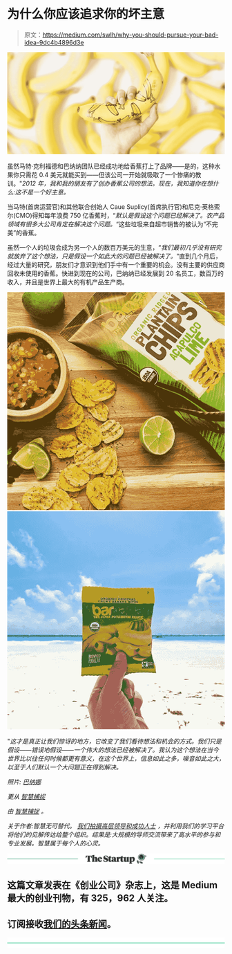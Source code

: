 # 为什么你应该追求你的坏主意

> 原文：<https://medium.com/swlh/why-you-should-pursue-your-bad-idea-9dc4b4896d3e>

![](img/78c5f4402d71e4dd67fa58465a1cbe33.png)

虽然马特·克利福德和巴纳纳团队已经成功地给香蕉打上了品牌——是的，这种水果你只需花 0.4 美元就能买到——但该公司一开始就吸取了一个惨痛的教训。"*2012 年，我和我的朋友有了创办香蕉公司的想法。现在，我知道你在想什么:这不是一个好主意。*

当马特(首席运营官)和其他联合创始人 Caue Suplicy(首席执行官)和尼克·英格索尔(CMO)得知每年浪费 750 亿香蕉时，“*默认是假设这个问题已经解决了。农产品领域有很多大公司肯定在解决这个问题。*“这些垃圾来自超市销售的被认为“不完美”的香蕉。

虽然一个人的垃圾会成为另一个人的数百万美元的生意，“*我们最初几乎没有研究就放弃了这个想法，只是假设一个如此大的问题已经被解决了。*“直到几个月后，经过大量的研究，朋友们才意识到他们手中有一个重要的机会。没有主要的供应商回收未使用的香蕉。快进到现在的公司，巴纳纳已经发展到 20 名员工，数百万的收入，并且是世界上最大的有机产品生产商。

![](img/0afd7c60d4f57d4979433168ebb6ec9a.png)![](img/763b7803ab62ed15c0e578d13f4400fa.png)

"*这才是真正让我们惊讶的地方，它改变了我们看待想法和机会的方式。我们只是假设——错误地假设——一个伟大的想法已经被解决了。我认为这个想法在当今世界比以往任何时候都更有意义，在这个世界上，信息如此之多，噪音如此之大，以至于人们默认一个大问题正在得到解决。*

*照片:* [*巴纳娜*](https://barnana.com/)

*更从* [*智慧捕捉*](http://bulldogdrummond.com/blog/author/wisdom-capture#filters)

*由* [*智慧捕捉*](https://wisdomcapture.com) *。*

*关于作者:智慧无可替代。* [*我们拍摄高层领导和成功人士*](https://wisdomcapture.com/) *，并利用我们的学习平台将他们的见解传达给整个组织。结果是:大规模的导师交流带来了高水平的参与和专业发展。智慧属于每个人的心灵。*

[![](img/308a8d84fb9b2fab43d66c117fcc4bb4.png)](https://medium.com/swlh)

## 这篇文章发表在《创业公司》杂志上，这是 Medium 最大的创业刊物，有 325，962 人关注。

## 订阅接收[我们的头条新闻](http://growthsupply.com/the-startup-newsletter/)。

[![](img/b0164736ea17a63403e660de5dedf91a.png)](https://medium.com/swlh)